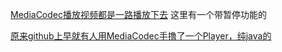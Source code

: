 [MediaCodec播放视频都是一路播放下去](https://juejin.cn/post/6844903952165634055) 这里有一个带暂停功能的

[原来github上早就有人用MediaCodec手撸了一个Player，纯java的](https://github.com/protyposis/MediaPlayer-Extended)